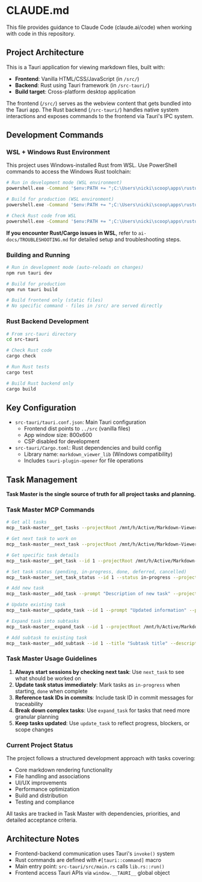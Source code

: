 # CLAUDE.md

This file provides guidance to Claude Code (claude.ai/code) when working with code in this repository.

## Project Architecture

This is a Tauri application for viewing markdown files, built with:
- **Frontend**: Vanilla HTML/CSS/JavaScript (in `/src/`)
- **Backend**: Rust using Tauri framework (in `/src-tauri/`)
- **Build target**: Cross-platform desktop application

The frontend (`/src/`) serves as the webview content that gets bundled into the Tauri app. The Rust backend (`/src-tauri/`) handles native system interactions and exposes commands to the frontend via Tauri's IPC system.

## Development Commands

### WSL + Windows Rust Environment

This project uses Windows-installed Rust from WSL. Use PowerShell commands to access the Windows Rust toolchain:

```bash
# Run in development mode (WSL environment)
powershell.exe -Command '$env:PATH += ";C:\Users\nicki\scoop\apps\rustup\current\.cargo\bin"; cd "H:\Active\Markdown-Viewer\project\markdown-viewer"; npm run tauri dev'

# Build for production (WSL environment)
powershell.exe -Command '$env:PATH += ";C:\Users\nicki\scoop\apps\rustup\current\.cargo\bin"; cd "H:\Active\Markdown-Viewer\project\markdown-viewer"; npm run tauri build'

# Check Rust code from WSL
powershell.exe -Command '$env:PATH += ";C:\Users\nicki\scoop\apps\rustup\current\.cargo\bin"; cd "H:\Active\Markdown-Viewer\project\markdown-viewer\src-tauri"; cargo check'
```

**If you encounter Rust/Cargo issues in WSL**, refer to `ai-docs/TROUBLESHOOTING.md` for detailed setup and troubleshooting steps.

### Building and Running
```bash
# Run in development mode (auto-reloads on changes)
npm run tauri dev

# Build for production
npm run tauri build

# Build frontend only (static files)
# No specific command - files in /src/ are served directly
```

### Rust Backend Development
```bash
# From src-tauri directory
cd src-tauri

# Check Rust code
cargo check

# Run Rust tests
cargo test

# Build Rust backend only
cargo build
```

## Key Configuration

- `src-tauri/tauri.conf.json`: Main Tauri configuration
  - Frontend dist points to `../src` (vanilla files)
  - App window size: 800x600
  - CSP disabled for development
- `src-tauri/Cargo.toml`: Rust dependencies and build config
  - Library name: `markdown_viewer_lib` (Windows compatibility)
  - Includes `tauri-plugin-opener` for file operations

## Task Management

**Task Master is the single source of truth for all project tasks and planning.**

### Task Master MCP Commands

```bash
# Get all tasks
mcp__task-master__get_tasks --projectRoot /mnt/h/Active/Markdown-Viewer/project/markdown-viewer

# Get next task to work on
mcp__task-master__next_task --projectRoot /mnt/h/Active/Markdown-Viewer/project/markdown-viewer

# Get specific task details
mcp__task-master__get_task --id 1 --projectRoot /mnt/h/Active/Markdown-Viewer/project/markdown-viewer

# Set task status (pending, in-progress, done, deferred, cancelled)
mcp__task-master__set_task_status --id 1 --status in-progress --projectRoot /mnt/h/Active/Markdown-Viewer/project/markdown-viewer

# Add new task
mcp__task-master__add_task --prompt "Description of new task" --projectRoot /mnt/h/Active/Markdown-Viewer/project/markdown-viewer

# Update existing task
mcp__task-master__update_task --id 1 --prompt "Updated information" --projectRoot /mnt/h/Active/Markdown-Viewer/project/markdown-viewer

# Expand task into subtasks
mcp__task-master__expand_task --id 1 --projectRoot /mnt/h/Active/Markdown-Viewer/project/markdown-viewer

# Add subtask to existing task
mcp__task-master__add_subtask --id 1 --title "Subtask title" --description "Description" --projectRoot /mnt/h/Active/Markdown-Viewer/project/markdown-viewer
```

### Task Master Usage Guidelines

1. **Always start sessions by checking next task**: Use `next_task` to see what should be worked on
2. **Update task status immediately**: Mark tasks as `in-progress` when starting, `done` when complete
3. **Reference task IDs in commits**: Include task ID in commit messages for traceability
4. **Break down complex tasks**: Use `expand_task` for tasks that need more granular planning
5. **Keep tasks updated**: Use `update_task` to reflect progress, blockers, or scope changes

### Current Project Status

The project follows a structured development approach with tasks covering:
- Core markdown rendering functionality
- File handling and associations
- UI/UX improvements
- Performance optimization
- Build and distribution
- Testing and compliance

All tasks are tracked in Task Master with dependencies, priorities, and detailed acceptance criteria.

## Architecture Notes

- Frontend-backend communication uses Tauri's `invoke()` system
- Rust commands are defined with `#[tauri::command]` macro
- Main entry point: `src-tauri/src/main.rs` calls `lib.rs::run()`
- Frontend access Tauri APIs via `window.__TAURI__` global object